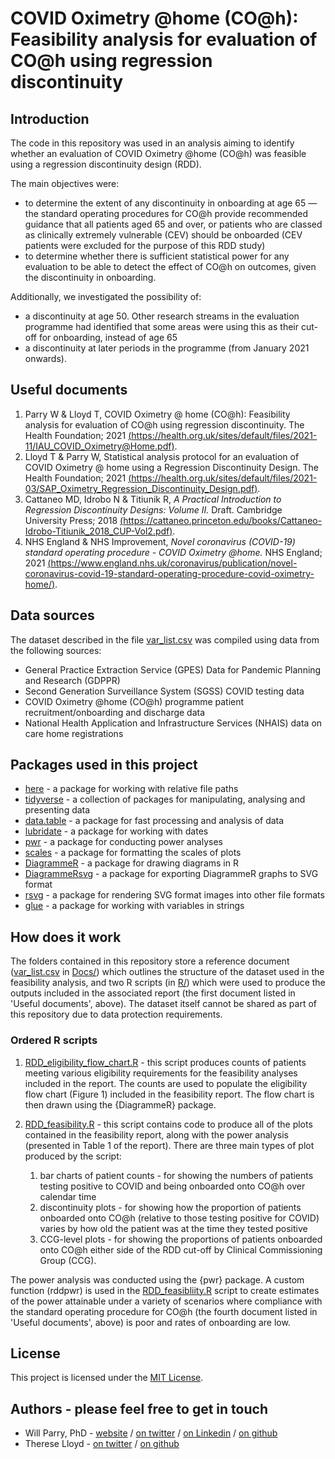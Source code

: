 # COVID Oximetry @home (CO<!-- -->@h):<br> Feasibility analysis for evaluation of CO<!-- -->@h using regression discontinuity


## Introduction

The code in this repository was used in an analysis aiming to identify whether an evaluation of COVID Oximetry @home (CO<!-- -->@h) was feasible using a regression discontinuity design (RDD).

The main objectives were:

* to determine the extent of any discontinuity in onboarding at age 65 — the standard operating procedures for CO<!-- -->@h provide recommended guidance that all patients aged 65 and over, or patients who are classed as clinically extremely vulnerable (CEV) should be onboarded (CEV patients were excluded for the purpose of this RDD study)
*	to determine whether there is sufficient statistical power for any evaluation to be able to detect the effect of CO<!-- -->@h on outcomes, given the discontinuity in onboarding.

Additionally, we investigated the possibility of:

*	a discontinuity at age 50. Other research streams in the evaluation programme had identified that some areas were using this as their cut-off for onboarding, instead of age 65
*	a discontinuity at later periods in the programme (from January 2021 onwards).


## Useful documents

1) Parry W & Lloyd T, COVID Oximetry @ home (CO<!-- -->@h): Feasibility analysis for evaluation of CO<!-- -->@h using regression discontinuity. The Health Foundation; 2021 [(https://health.org.uk/sites/default/files/2021-11/IAU_COVID_Oximetry@Home.pdf)](https://health.org.uk/sites/default/files/2021-11/Feasibility%20analysis%20for%20evaluation%20of%20Co%40h%20using%20regression%20discontinuity.pdf).
2) Lloyd T & Parry W, Statistical analysis protocol for an evaluation of COVID Oximetry @ home using a Regression Discontinuity Design. The Health Foundation; 2021 [(https://health.org.uk/sites/default/files/2021-03/SAP_Oximetry_Regression_Discontinuity_Design.pdf)](https://health.org.uk/sites/default/files/2021-03/SAP_Oximetry_Regression_Discontinuity_Design.pdf).
3) Cattaneo MD, Idrobo N & Titiunik R, *A Practical Introduction to Regression Discontinuity Designs: Volume II.* Draft. Cambridge University Press; 2018 [(https://cattaneo.princeton.edu/books/Cattaneo-Idrobo-Titiunik_2018_CUP-Vol2.pdf)](https://cattaneo.princeton.edu/books/Cattaneo-Idrobo-Titiunik_2018_CUP-Vol2.pdf).
4) NHS England & NHS Improvement, *Novel coronavirus (COVID-19) standard operating procedure - COVID Oximetry @home.* NHS England; 2021 [(https://www.england.nhs.uk/coronavirus/publication/novel-coronavirus-covid-19-standard-operating-procedure-covid-oximetry-home/)](https://www.england.nhs.uk/coronavirus/publication/novel-coronavirus-covid-19-standard-operating-procedure-covid-oximetry-home/).


## Data sources

The dataset described in the file [var_list.csv](Docs/var_list.csv) was compiled using data from the following sources:

* General Practice Extraction Service (GPES) Data for Pandemic Planning and Research (GDPPR)
* Second Generation Surveillance System (SGSS) COVID testing data
* COVID Oximetry @home (CO<!-- -->@h) programme patient recruitment/onboarding and discharge data
* National Health Application and Infrastructure Services (NHAIS) data on care home registrations


## Packages used in this project

* [here](https://cran.r-project.org/web/packages/here) - a package for working with relative file paths
* [tidyverse](https://cran.r-project.org/web/packages/tidyverse) - a collection of packages for manipulating, analysing and presenting data
* [data.table](https://cran.r-project.org/web/packages/data.table) - a package for fast processing and analysis of data
* [lubridate](https://cran.r-project.org/web/packages/lubridate) - a package for working with dates
* [pwr](https://cran.r-project.org/web/packages/pwr) - a package for conducting power analyses
* [scales](https://cran.r-project.org/web/packages/scales) - a package for formatting the scales of plots
* [DiagrammeR](https://cran.r-project.org/web/packages/DiagrammeR) - a package for drawing diagrams in R
* [DiagrammeRsvg](https://cran.r-project.org/web/packages/DiagrammeRsvg) - a package for exporting DiagrammeR graphs to SVG format
* [rsvg](https://cran.r-project.org/web/packages/rsvg) - a package for rendering SVG format images into other file formats
* [glue](https://cran.r-project.org/web/packages/glue) - a package for working with variables in strings


## How does it work

The folders contained in this repository store a reference document ([var_list.csv](Docs/var_list.csv) in [Docs/](Docs/)) which outlines the structure of the dataset used in the feasibility analysis, and two R scripts (in [R/](R/)) which were used to produce the outputs included in the associated report (the first document listed in 'Useful documents', above). The dataset itself cannot be shared as part of this repository due to data protection requirements.


### Ordered R scripts

1) [RDD_eligibility_flow_chart.R](R/RDD_eligibility_flow_chart.R) - this script produces counts of patients meeting various eligibility requirements for the feasibility analyses included in the report. The counts are used to populate the eligibility flow chart (Figure 1) included in the feasibility report. The flow chart is then drawn using the {DiagrammeR} package.

2) [RDD_feasibility.R](R/RDD_feasibility.R) - this script contains code to produce all of the plots contained in the feasibility report, along with the power analysis (presented in Table 1 of the report). There are three main types of plot produced by the script:

   1. bar charts of patient counts - for showing the numbers of patients testing positive to COVID and being onboarded onto CO<!-- -->@h over calendar time
   2. discontinuity plots - for showing how the proportion of patients onboarded onto CO<!-- -->@h (relative to those testing positive for COVID) varies by how old the patient was at the time they tested positive
   3. CCG-level plots - for showing the proportions of patients onboarded onto CO<!-- -->@h either side of the RDD cut-off by Clinical Commissioning Group (CCG).

The power analysis was conducted using the {pwr} package. A custom function (rddpwr) is used in the [RDD_feasibliity.R](R/RDD_feasibility.R) script to create estimates of the power attainable under a variety of scenarios where compliance with the standard operating procedure for  CO<!-- -->@h (the fourth document listed in 'Useful documents', above) is poor and rates of onboarding are low.


## License

This project is licensed under the [MIT License](LICENSE).


## Authors - please feel free to get in touch

* Will Parry, PhD - [website](http://willparry.net) / [on twitter](https://twitter.com/DrWillParry) / [on Linkedin](https://www.linked.com/in/DrWillParry) / [on github](https://github.com/DrWillParry)
* Therese Lloyd - [on twitter](https://twitter.com/ThereseTHF) / [on github](https://github.com/ThereseLloydTHF)

<br>
<br>

